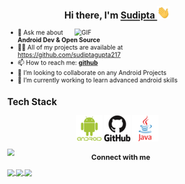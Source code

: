 <h2 align="center">Hi there, I'm <a  href="https://github.com/Sudiptagupta217">Sudipta </a> <img  src="https://raw.githubusercontent.com/ABSphreak/ABSphreak/master/gifs/Hi.gif" width="30px"></h2>

<img align="right"  alt="GIF" src="https://i.imgur.com/8MupZHY.gif" width="350px" />

- 💬 Ask me about **Android Dev & Open Source**
- 👨‍💻 All of my projects are available at https://github.com/sudiptagupta217
- 📫 How to reach me: <a href="https://github.com/Sudiptagupta217"> <b> github </b> </a>
- 👯 I’m looking to collaborate on any Android Projects
- 🔭 I’m currently working to learn advanced android skills

## Tech Stack
<p align="center">
 <img src="https://github.com/devicons/devicon/blob/master/icons/android/android-plain-wordmark.svg" alt="android" width="60" height="60"/>
<img src="https://github.com/devicons/devicon/blob/master/icons/github/github-original-wordmark.svg" alt="github" width="60" height="60"/>
<img src="https://github.com/devicons/devicon/blob/master/icons/java/java-original-wordmark.svg" alt="java" width="60" height="60"/>
</p>
<img align="left" src="https://github-readme-stats.vercel.app/api?username=sudiptagupta217&show_icons=true&hide_border=false" />
 
 <div>
  <h3 align="center" > Connect with me </h3>
 
<a href="https://www.linkedin.com/in/sudipta-gupta-58407b119/">
  <img align="center" width="30px" src="https://cdn.jsdelivr.net/npm/simple-icons@v3/icons/linkedin.svg" />
</a>

<a href="mailto:sudiptagupta217@gmail.com">
  <img align="center" width="30px" src="https://cdn.jsdelivr.net/npm/simple-icons@v3/icons/gmail.svg" />
</a>

<a href="https://twitter.com/sudiptagupta217">
  <img align="center" width="30px" src="https://cdn.jsdelivr.net/npm/simple-icons@v3/icons/twitter.svg" />
</a>

</div>

